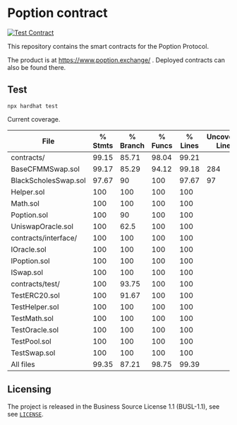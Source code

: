 # Poption contract

[![Test Contract](https://github.com/Poption-DeFi/poption-contract/actions/workflows/github-test.yml/badge.svg)](https://github.com/Poption-DeFi/poption-contract/actions/workflows/github-test.yml)

This repository contains the smart contracts for the Poption Protocol.

The product is at https://www.poption.exchange/ . Deployed contracts can also be found there.

## Test

```shell
npx hardhat test
```

Current coverage.

| File                 | % Stmts | % Branch | % Funcs | % Lines | Uncovered Lines |
| -------------------- | ------- | -------- | ------- | ------- | --------------- |
| contracts/           | 99.15   | 85.71    | 98.04   | 99.21   |                 |
| BaseCFMMSwap.sol     | 99.17   | 85.29    | 94.12   | 99.18   | 284             |
| BlackScholesSwap.sol | 97.67   | 90       | 100     | 97.67   | 97              |
| Helper.sol           | 100     | 100      | 100     | 100     |                 |
| Math.sol             | 100     | 100      | 100     | 100     |                 |
| Poption.sol          | 100     | 90       | 100     | 100     |                 |
| UniswapOracle.sol    | 100     | 62.5     | 100     | 100     |                 |
| contracts/interface/ | 100     | 100      | 100     | 100     |                 |
| IOracle.sol          | 100     | 100      | 100     | 100     |                 |
| IPoption.sol         | 100     | 100      | 100     | 100     |                 |
| ISwap.sol            | 100     | 100      | 100     | 100     |                 |
| contracts/test/      | 100     | 93.75    | 100     | 100     |                 |
| TestERC20.sol        | 100     | 91.67    | 100     | 100     |                 |
| TestHelper.sol       | 100     | 100      | 100     | 100     |                 |
| TestMath.sol         | 100     | 100      | 100     | 100     |                 |
| TestOracle.sol       | 100     | 100      | 100     | 100     |                 |
| TestPool.sol         | 100     | 100      | 100     | 100     |                 |
| TestSwap.sol         | 100     | 100      | 100     | 100     |                 |
| All files            | 99.35   | 87.21    | 98.75   | 99.39   |                 |

## Licensing

The project is released in the Business Source License 1.1 (BUSL-1.1), see see [`LICENSE`](./LICENSE).
